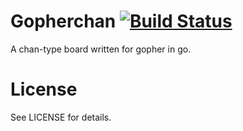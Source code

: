 # Gopherchan [![Build Status](https://travis-ci.org/ohrite/gopherchan.png)](https://travis-ci.org/ohrite/gopherchan)

A chan-type board written for gopher in go.

License
=======

See LICENSE for details.
